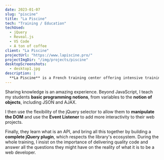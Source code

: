 ```yaml
---
date: 2023-01-07
slug: "piscine"
title: "La Piscine"
tech: "Training / Education"
techUsed:
  - jQuery
  - Reveal.js
  - VS Code
  - A ton of coffee
client: "La Piscine"
projectUrl: "https://www.lapiscine.pro/"
projectImgDir: "/img/projects/piscine"
desktopScreenshots:
  - desktop1.jpg
description: |
  **La Piscine** is a French training center offering intensive training for aspiring developers, designers and database administrators. Since 2018, I've been teaching JavaScript and jQuery there.
---
```


Sharing knowledge is an amazing experience. Beyond JavaScript, I teach my students **basic programming notions**, from variables to the **notion of objects**, including JSON and AJAX.

I then use the flexibility of the jQuery selector to allow them to **manipulate the DOM** and use the **Event Listener** to add more interactivity to their web projects.

Finally, they learn what is an API, and bring all this together by building a **complete jQuery plugin**, which respects the library's ecosystem. During the whole training, I insist on the importance of delivering quality code and answer all the questions they might have on the reality of what it is to be a web developer.
